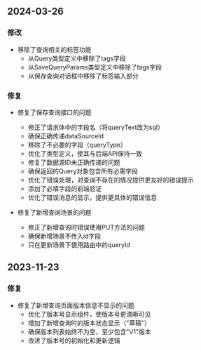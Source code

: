 ## 2024-03-26

### 修改

- 移除了查询相关的标签功能
  - 从Query类型定义中移除了tags字段
  - 从SaveQueryParams类型定义中移除了tags字段
  - 从保存查询对话框中移除了标签输入部分

### 修复

- 修复了保存查询接口的问题
  - 修正了请求体中的字段名（将queryText改为sql）
  - 确保正确传递dataSourceId
  - 移除了不必要的字段（queryType）
  - 优化了类型定义，使其与后端API保持一致
  - 修复了数据源ID未正确传递的问题
  - 确保返回的Query对象包含所有必需字段
  - 优化了错误处理，对查询不存在的情况提供更友好的错误提示
  - 添加了必填字段的前端验证
  - 优化了错误消息的显示，提供更具体的错误信息

- 修复了新增查询场景的问题
  - 修正了新增查询时错误使用PUT方法的问题
  - 确保新增场景不传入id字段
  - 只在更新场景下使用路由中的queryId

## 2023-11-23

### 修复

- 修复了新增查询页面版本信息不显示的问题
  - 优化了版本号显示组件，使版本号更清晰可见
  - 增加了新增查询时的版本状态显示（"草稿"）
  - 确保版本列表始终不为空，至少包含"V1"版本
  - 改进了版本号的初始化和更新逻辑